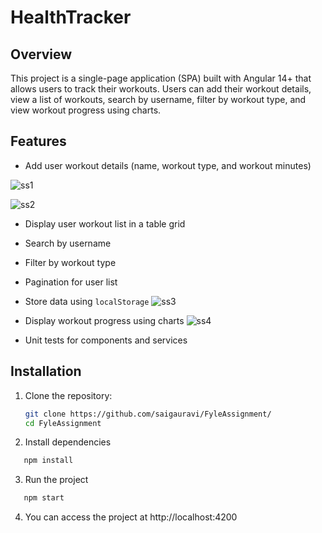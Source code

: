 # HealthTracker

## Overview

This project is a single-page application (SPA) built with Angular 14+ that allows users to track their workouts. Users can add their workout details, view a list of workouts, search by username, filter by workout type, and view workout progress using charts.

## Features

- Add user workout details (name, workout type, and workout minutes)

![ss1](https://github.com/user-attachments/assets/db5da749-5c9e-405c-8241-774087247ba4)

![ss2](https://github.com/user-attachments/assets/8934f446-7531-4afd-94e4-0ff5256839a7)

- Display user workout list in a table grid
  
- Search by username
- Filter by workout type
- Pagination for user list
- Store data using `localStorage`
 ![ss3](https://github.com/user-attachments/assets/402bad34-25f6-4602-923a-717ed6bf5ea1)

- Display workout progress using charts
  ![ss4](https://github.com/user-attachments/assets/34f35944-07ed-4fe3-88d2-0bc7d173d24c)

- Unit tests for components and services

## Installation
1. Clone the repository:

   ```bash
   git clone https://github.com/saigauravi/FyleAssignment/
   cd FyleAssignment
   ```

2. Install dependencies

```bash
   npm install
```

3. Run the project

```bash
   npm start
```

4. You can access the project at http://localhost:4200
